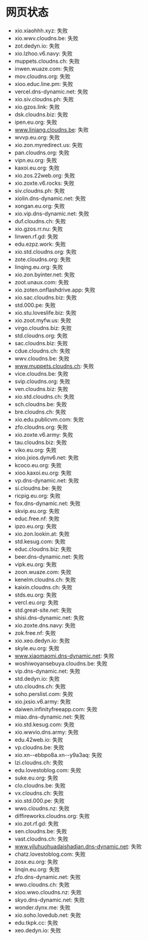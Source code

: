 # 网页状态
- xio.xiaohhh.xyz: 失败
- xio.wwv.cloudns.be: 失败
- zot.dedyn.io: 失败
- xio.lzhoo.v6.navy: 失败
- muppets.cloudns.ch: 失败
- inwen.wuaze.com: 失败
- mov.cloudns.org: 失败
- xioo.educ.line.pm: 失败
- vercel.dns-dynamic.net: 失败
- xio.siv.cloudns.ph: 失败
- xio.gzos.link: 失败
- dsk.cloudns.biz: 失败
- ipen.eu.org: 失败
- www.liniang.cloudns.be: 失败
- wvvp.eu.org: 失败
- xio.zon.myredirect.us: 失败
- pan.cloudns.org: 失败
- vipn.eu.org: 失败
- kaxoi.eu.org: 失败
- xio.zos.22web.org: 失败
- xio.zoxte.v6.rocks: 失败
- siv.cloudns.ph: 失败
- xiolin.dns-dynamic.net: 失败
- xongan.eu.org: 失败
- xio.vip.dns-dynamic.net: 失败
- duf.cloudns.ch: 失败
- xio.gzos.rr.nu: 失败
- linwen.rf.gd: 失败
- edu.ezpz.work: 失败
- xio.std.cloudns.org: 失败
- zote.cloudns.org: 失败
- linqing.eu.org: 失败
- xio.zon.byinter.net: 失败
- zoot.unaux.com: 失败
- xio.zoten.onflashdrive.app: 失败
- xio.sac.cloudns.biz: 失败
- std.000.pe: 失败
- xio.stu.loveslife.biz: 失败
- xio.zoot.myfw.us: 失败
- virgo.cloudns.biz: 失败
- std.cloudns.org: 失败
- sac.cloudns.biz: 失败
- cdue.cloudns.ch: 失败
- wwv.cloudns.be: 失败
- www.muppets.cloudns.ch: 失败
- vice.cloudns.be: 失败
- svip.cloudns.org: 失败
- ven.cloudns.biz: 失败
- xio.std.cloudns.ch: 失败
- sch.cloudns.be: 失败
- bre.cloudns.ch: 失败
- xio.edu.publicvm.com: 失败
- zfo.cloudns.org: 失败
- xio.zoxte.v6.army: 失败
- tau.cloudns.biz: 失败
- viko.eu.org: 失败
- xioo.jxios.dynv6.net: 失败
- kcoco.eu.org: 失败
- xioo.kaxoi.eu.org: 失败
- vp.dns-dynamic.net: 失败
- si.cloudns.be: 失败
- ricpig.eu.org: 失败
- fox.dns-dynamic.net: 失败
- skvip.eu.org: 失败
- educ.free.nf: 失败
- ipzo.eu.org: 失败
- xio.zon.lookin.at: 失败
- std.kesug.com: 失败
- educ.cloudns.biz: 失败
- beer.dns-dynamic.net: 失败
- vipk.eu.org: 失败
- zoon.wuaze.com: 失败
- kenelm.cloudns.ch: 失败
- kaixin.cloudns.ch: 失败
- stds.eu.org: 失败
- vercl.eu.org: 失败
- std.great-site.net: 失败
- shisi.dns-dynamic.net: 失败
- xio.zoxte.dns.navy: 失败
- zok.free.nf: 失败
- xio.xeo.dedyn.io: 失败
- skyle.eu.org: 失败
- www.xiaomaomi.dns-dynamic.net: 失败
- woshiwoyansebuya.cloudns.be: 失败
- vip.dns-dynamic.net: 失败
- std.dedyn.io: 失败
- uto.cloudns.ch: 失败
- soho.perslist.com: 失败
- xio.jxsio.v6.army: 失败
- daiwen.infinityfreeapp.com: 失败
- miao.dns-dynamic.net: 失败
- xio.std.kesug.com: 失败
- xio.wwvio.dns.army: 失败
- edu.42web.io: 失败
- vp.cloudns.be: 失败
- xio.xn--ebbpo8a.xn--y9a3aq: 失败
- lzi.cloudns.ch: 失败
- edu.lovestoblog.com: 失败
- suke.eu.org: 失败
- clo.cloudns.be: 失败
- vx.cloudns.ch: 失败
- xio.std.000.pe: 失败
- wwo.cloudns.nz: 失败
- diffireworks.cloudns.org: 失败
- xio.zot.rf.gd: 失败
- sen.cloudns.be: 失败
- vast.cloudns.ch: 失败
- www.yiluhuohuadaishadian.dns-dynamic.net: 失败
- chatz.lovestoblog.com: 失败
- zosx.eu.org: 失败
- linqin.eu.org: 失败
- zfo.dns-dynamic.net: 失败
- wwo.cloudns.ch: 失败
- xioo.wwo.cloudns.nz: 失败
- skyo.dns-dynamic.net: 失败
- wonder.dynx.me: 失败
- xio.soho.lovedub.net: 失败
- edu.tkpk.cc: 失败
- xeo.dedyn.io: 失败
